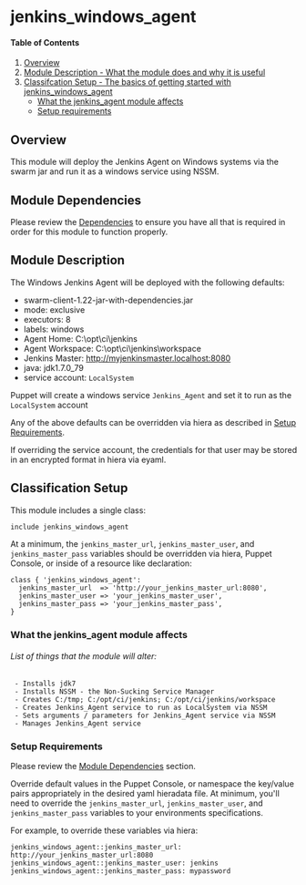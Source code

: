 # jenkins\_windows\_agent

#### Table of Contents

1. [Overview](#overview)
2. [Module Description - What the module does and why it is useful](#module-description)
3. [Classifcation Setup - The basics of getting started with jenkins\_windows\_agent](#classification-setup)
    * [What the jenkins\_agent module affects](#what-the-jenkins_agent-module-affects)
    * [Setup requirements](#setup-requirements)

## Overview

This module will deploy the Jenkins Agent on Windows systems via the swarm jar and run it as a windows service using NSSM.

## Module Dependencies

Please review the [Dependencies](https://forge.puppet.com/ktreese/jenkins_windows_agent/dependencies) to ensure you have all that is required in order for this module to function properly.

## Module Description

The Windows Jenkins Agent will be deployed with the following defaults:
 - swarm-client-1.22-jar-with-dependencies.jar
 - mode: exclusive
 - executors: 8
 - labels: windows
 - Agent Home: C:\opt\ci\jenkins
 - Agent Workspace: C:\opt\ci\jenkins\workspace
 - Jenkins Master: http://myjenkinsmaster.localhost:8080
 - java: jdk1.7.0\_79
 - service account: `LocalSystem`


Puppet will create a windows service `Jenkins_Agent` and set it to run as the `LocalSystem` account

Any of the above defaults can be overridden via hiera as described in [Setup Requirements](#setup-requirements).

If overriding the service account, the credentials for that user may be stored in an encrypted format in hiera via eyaml.

## Classification Setup

This module includes a single class:

`include jenkins_windows_agent`

At a minimum, the `jenkins_master_url`, `jenkins_master_user`, and `jenkins_master_pass` variables should be overridden via hiera, Puppet Console, or inside of a resource like declaration:

```
class { 'jenkins_windows_agent':
  jenkins_master_url  => 'http://your_jenkins_master_url:8080',
  jenkins_master_user => 'your_jenkins_master_user',
  jenkins_master_pass => 'your_jenkins_master_pass',
}
```

### What the jenkins\_agent module affects

###### List of things that the module will alter:
```
 - Installs jdk7
 - Installs NSSM - the Non-Sucking Service Manager
 - Creates C:/tmp; C:/opt/ci/jenkins; C:/opt/ci/jenkins/workspace
 - Creates Jenkins_Agent service to run as LocalSystem via NSSM
 - Sets arguments / parameters for Jenkins_Agent service via NSSM
 - Manages Jenkins_Agent service
```

### Setup Requirements

Please review the [Module Dependencies](#module-dependencies) section.

Override default values in the Puppet Console, or namespace the key/value pairs appropriately in the desired yaml hieradata file.  At minimum, you'll need to override the `jenkins_master_url`, `jenkins_master_user`, and `jenkins_master_pass` variables to your environments specifications.

For example, to override these variables via hiera:

```
jenkins_windows_agent::jenkins_master_url: http://your_jenkins_master_url:8080
jenkins_windows_agent::jenkins_master_user: jenkins
jenkins_windows_agent::jenkins_master_pass: mypassword
```
